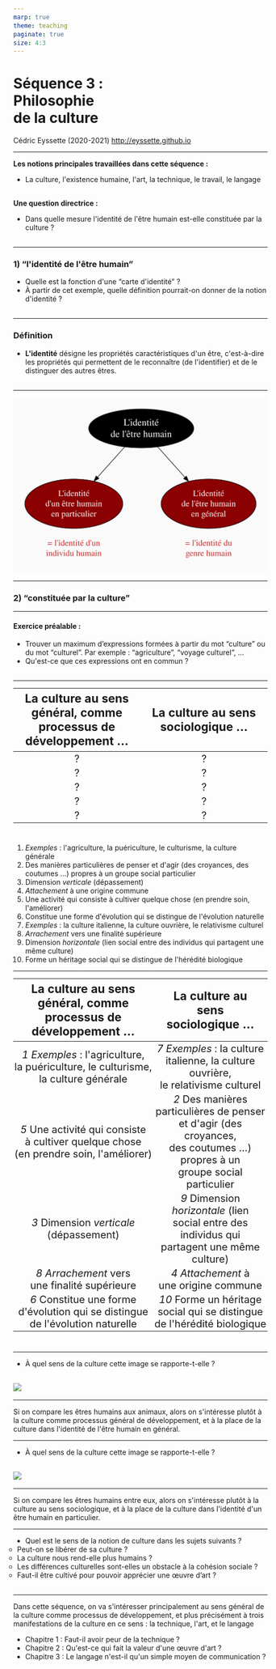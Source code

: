 ```yaml
---
marp: true
theme: teaching
paginate: true
size: 4:3
---
```


<!-- _class: titre -->

# Séquence 3 : <br>Philosophie <br>de la culture <!-- fit -->
Cédric Eyssette (2020-2021)
http://eyssette.github.io

---
<!-- _class:  -->
<style scoped>
ul {margin-top:0px; margin-bottom:30px}
</style>
**Les notions principales travaillées dans cette séquence :**
- La culture, l'existence humaine, l'art, la technique, le travail, le langage

**Une question directrice :**
- Dans quelle mesure l'identité de l'être humain est-elle constituée par la culture ?


---
<!-- _class: etape -->
### 1) “l'identité de l'être humain”
- Quelle est la fonction d'une “carte d'identité” ?
- À partir de cet exemple, quelle définition pourrait-on donner de la notion d'identité ?

---
<!-- _class: definition -->
### Définition 
- **L'identité** désigne les propriétés caractéristiques d'un être, c'est-à-dire les propriétés qui permettent de le reconnaître (de l'identifier) et de le distinguer des autres êtres.

---
<!-- _class: i1t0  -->

![](https://raw.githubusercontent.com/eyssette/graphviz-examples/master/diagram/identite-etre-humain-deux-sens.svg)

---
<!-- _class: etape -->
### 2) “constituée par la culture”

---
<!-- _class:  -->
<style scoped>
ul {margin-top:0px;}
</style>
#### Exercice préalable :
- Trouver un maximum d’expressions formées à partir du mot “culture” ou du mot “culturel”. Par exemple : “agriculture”, “voyage culturel”, …
- Qu'est-ce que ces expressions ont en commun ?

---
<!-- _class: exercice tableau colonnes fmmmmmmmmm pp -->
<style scoped>
table th {font-size:23px}
table td {font-size:20px; padding:2px;}
table{margin-bottom:40px!important}
</style>

|La culture au sens général, comme processus de développement …|La culture au sens sociologique …|
|:-:|:-:|
|?|?|
|?|?|
|?|?|
|?|?|
|?|?|

1. _Exemples_ : l'agriculture, la puériculture, le culturisme, la culture générale
2. Des manières particulières de penser et d'agir (des croyances, des coutumes …) propres à un groupe social particulier
3. Dimension _verticale_ (dépassement)
4. _Attachement_ à une origine commune
5. Une activité qui consiste à cultiver quelque chose (en prendre soin, l'améliorer)
6. Constitue une forme d'évolution qui se distingue de l'évolution naturelle
7. _Exemples_ : la culture italienne, la culture ouvrière, le relativisme culturel
8. _Arrachement_ vers une finalité supérieure
9. Dimension _horizontale_ (lien social entre des individus qui partagent une même culture)
10. Forme un héritage social qui se distingue de l'hérédité biologique

---
<!-- _class: exercice tableau-r colonnes fmmmmmmmmm pp -->
<style scoped>
table td {width:50%;}
</style>
|La culture au sens général, comme processus de développement …|La culture au sens sociologique …|
|:-:|:-:|
|_1_ <i>Exemples</i> : l'agriculture, la puériculture, le culturisme, la culture générale|_7_ <i>Exemples</i> : la culture italienne, la culture ouvrière, le relativisme culturel|
|_5_ Une activité qui consiste à cultiver quelque chose (en prendre soin, l'améliorer)|_2_ Des manières particulières de penser et d'agir (des croyances, des coutumes …) propres à un groupe social particulier|
|_3_ Dimension <i>verticale</i> (dépassement)|_9_ Dimension <i>horizontale</i> (lien social entre des individus qui partagent une même culture)|
|_8_ <i>Arrachement</i> vers une finalité supérieure|_4_ <i>Attachement</i> à une origine commune|
|_6_ Constitue une forme d'évolution qui se distingue de l'évolution naturelle|_10_ Forme un héritage social qui se distingue de l'hérédité biologique|

---
<!-- _class: i1t1 pp vertical -->
<style scoped>
img {width:930px;}
</style>

- À quel sens de la culture cette image se rapporte-t-elle ?

![](https://i.ibb.co/6whTdtM/image-culture1-t.jpg)

---
<!-- _class:  -->
Si on compare les êtres humains aux animaux, alors on s'intéresse plutôt à la culture comme processus général de développement, et à la place de la culture dans l'identité de l'être humain en général.

---
<!-- _class: i1t1 pp vertical -->
<style scoped>
img {width:830px!important;}
</style>

- À quel sens de la culture cette image se rapporte-t-elle ?

![](https://i.ibb.co/P6dPBz4/image-culture2.jpg)

---
<!-- _class:  -->
Si on compare les êtres humains entre eux, alors on s'intéresse plutôt à la culture au sens sociologique, et à la place de la culture dans l'identité d'un être humain en particulier.

---
<!-- _class: fpppppp -->
<style scoped>
ul ul {margin-left:-40px}
</style>

- Quel est le sens de la notion de culture dans les sujets suivants ?
	- Peut-on se libérer de sa culture ?
	- La culture nous rend-elle plus humains ?
	- Les différences culturelles sont-elles un obstacle à la cohésion sociale ?
	- Faut-il être cultivé pour pouvoir apprécier une œuvre d’art ?

---
<!-- _class: fppp -->
Dans cette séquence, on va s'intéresser principalement au sens général de la culture comme processus de développement, et plus précisément à trois manifestations de la culture en ce sens : la technique, l'art, et le langage

<div class="puces">

- Chapitre 1 : Faut-il avoir peur de la technique ?
- Chapitre 2 : Qu'est-ce qui fait la valeur d'une œuvre d'art ?
- Chapitre 3 : Le langage n'est-il qu'un simple moyen de communication ?
</div>
